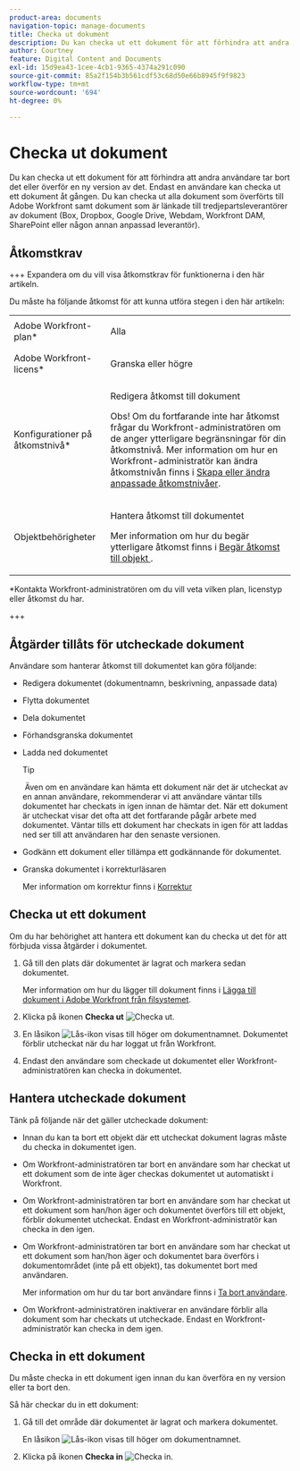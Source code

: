 ```yaml
---
product-area: documents
navigation-topic: manage-documents
title: Checka ut dokument
description: Du kan checka ut ett dokument för att förhindra att andra användare tar bort det eller överför en ny version av det. Endast en användare kan checka ut ett dokument åt gången. Du kan checka ut alla dokument som överförts till Adobe Workfront samt dokument som är länkade till tredjepartsleverantörer av dokument (Box, Dropbox, Google Drive, Webdam, Workfront DAM, SharePoint eller någon annan anpassad leverantör).
author: Courtney
feature: Digital Content and Documents
exl-id: 15d9ea43-1cee-4cb1-9365-4374a291c090
source-git-commit: 85a2f154b3b561cdf53c68d50e66b8945f9f9823
workflow-type: tm+mt
source-wordcount: '694'
ht-degree: 0%

---
```


# Checka ut dokument

Du kan checka ut ett dokument för att förhindra att andra användare tar bort det eller överför en ny version av det. Endast en användare kan checka ut ett dokument åt gången. Du kan checka ut alla dokument som överförts till Adobe Workfront samt dokument som är länkade till tredjepartsleverantörer av dokument (Box, Dropbox, Google Drive, Webdam, Workfront DAM, SharePoint eller någon annan anpassad leverantör). 

## Åtkomstkrav

+++ Expandera om du vill visa åtkomstkrav för funktionerna i den här artikeln.

Du måste ha följande åtkomst för att kunna utföra stegen i den här artikeln:

<table style="table-layout:auto"> 
 <col> 
 <col> 
 <tbody> 
  <tr> 
   <td role="rowheader">Adobe Workfront-plan*</td> 
   <td> <p>Alla</p> </td> 
  </tr> 
  <tr> 
   <td role="rowheader">Adobe Workfront-licens*</td> 
   <td> <p>Granska eller högre</p> </td> 
  </tr> 
  <tr> 
   <td role="rowheader">Konfigurationer på åtkomstnivå*</td> 
   <td> <p>Redigera åtkomst till dokument</p> <p>Obs! Om du fortfarande inte har åtkomst frågar du Workfront-administratören om de anger ytterligare begränsningar för din åtkomstnivå. Mer information om hur en Workfront-administratör kan ändra åtkomstnivån finns i <a href="../../administration-and-setup/add-users/configure-and-grant-access/create-modify-access-levels.md" class="MCXref xref">Skapa eller ändra anpassade åtkomstnivåer</a>.</p> </td> 
  </tr> 
  <tr> 
   <td role="rowheader">Objektbehörigheter</td> 
   <td> <p>Hantera åtkomst till dokumentet</p> <p>Mer information om hur du begär ytterligare åtkomst finns i <a href="../../workfront-basics/grant-and-request-access-to-objects/request-access.md" class="MCXref xref">Begär åtkomst till objekt </a>.</p> </td> 
  </tr> 
 </tbody> 
</table>

&#42;Kontakta Workfront-administratören om du vill veta vilken plan, licenstyp eller åtkomst du har.

+++

## Åtgärder tillåts för utcheckade dokument

Användare som hanterar åtkomst till dokumentet kan göra följande:

* Redigera dokumentet (dokumentnamn, beskrivning, anpassade data)
* Flytta dokumentet
* Dela dokumentet
* Förhandsgranska dokumentet
* Ladda ned dokumentet

  >[!TIP]
  >
  > Även om en användare kan hämta ett dokument när det är utcheckat av en annan användare, rekommenderar vi att användare väntar tills dokumentet har checkats in igen innan de hämtar det. När ett dokument är utcheckat visar det ofta att det fortfarande pågår arbete med dokumentet. Väntar tills ett dokument har checkats in igen för att laddas ned ser till att användaren har den senaste versionen.

* Godkänn ett dokument eller tillämpa ett godkännande för dokumentet.
* Granska dokumentet i korrekturläsaren

  Mer information om korrektur finns i [Korrektur](../../review-and-approve-work/proofing/proofing.md)

## Checka ut ett dokument

Om du har behörighet att hantera ett dokument kan du checka ut det för att förbjuda vissa åtgärder i dokumentet. 

1. Gå till den plats där dokumentet är lagrat och markera sedan dokumentet. 

   Mer information om hur du lägger till dokument finns i [Lägga till dokument i Adobe Workfront från filsystemet](../../documents/adding-documents-to-workfront/add-documents-from-file-system.md).

1. Klicka på ikonen **Checka ut** ![Checka ut](assets/check-out-25x23.png).

1. En låsikon ![Lås-ikon](assets/lock-icon-locked-qs.png) visas till höger om dokumentnamnet. Dokumentet förblir utcheckat när du har loggat ut från Workfront.
1. Endast den användare som checkade ut dokumentet eller Workfront-administratören kan checka in dokumentet.

## Hantera utcheckade dokument

Tänk på följande när det gäller utcheckade dokument:

* Innan du kan ta bort ett objekt där ett utcheckat dokument lagras måste du checka in dokumentet igen. 
* Om Workfront-administratören tar bort en användare som har checkat ut ett dokument som de inte äger checkas dokumentet ut automatiskt i Workfront.
* Om Workfront-administratören tar bort en användare som har checkat ut ett dokument som han/hon äger och dokumentet överförs till ett objekt, förblir dokumentet utcheckat. Endast en Workfront-administratör kan checka in den igen.
* Om Workfront-administratören tar bort en användare som har checkat ut ett dokument som han/hon äger och dokumentet bara överförs i dokumentområdet (inte på ett objekt), tas dokumentet bort med användaren.

  Mer information om hur du tar bort användare finns i [Ta bort användare](../../administration-and-setup/add-users/create-and-manage-users/delete-a-user.md).

* Om Workfront-administratören inaktiverar en användare förblir alla dokument som har checkats ut utcheckade. Endast en Workfront-administratör kan checka in dem igen. 

## Checka in ett dokument

Du måste checka in ett dokument igen innan du kan överföra en ny version eller ta bort den. 

Så här checkar du in ett dokument:

1. Gå till det område där dokumentet är lagrat och markera dokumentet. 

   En låsikon ![Lås-ikon](assets/lock-icon-locked-qs.png) visas till höger om dokumentnamnet.

1. Klicka på ikonen **Checka in** ![Checka in](assets/check-in-25x22.png).
